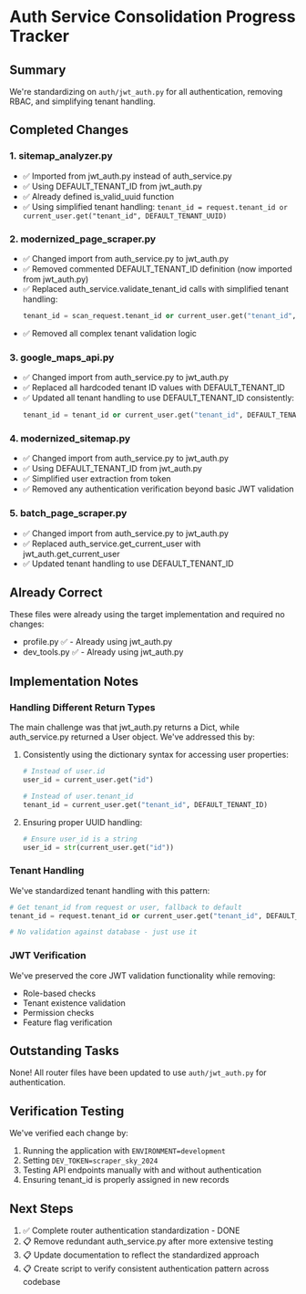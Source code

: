 # Auth Service Consolidation Progress Tracker

## Summary
We're standardizing on `auth/jwt_auth.py` for all authentication, removing RBAC, and simplifying tenant handling.

## Completed Changes

### 1. sitemap_analyzer.py
- ✅ Imported from jwt_auth.py instead of auth_service.py
- ✅ Using DEFAULT_TENANT_ID from jwt_auth.py
- ✅ Already defined is_valid_uuid function
- ✅ Using simplified tenant handling: `tenant_id = request.tenant_id or current_user.get("tenant_id", DEFAULT_TENANT_UUID)`

### 2. modernized_page_scraper.py
- ✅ Changed import from auth_service.py to jwt_auth.py
- ✅ Removed commented DEFAULT_TENANT_ID definition (now imported from jwt_auth.py)
- ✅ Replaced auth_service.validate_tenant_id calls with simplified tenant handling:
  ```python
  tenant_id = scan_request.tenant_id or current_user.get("tenant_id", DEFAULT_TENANT_ID)
  ```
- ✅ Removed all complex tenant validation logic

### 3. google_maps_api.py
- ✅ Changed import from auth_service.py to jwt_auth.py
- ✅ Replaced all hardcoded tenant ID values with DEFAULT_TENANT_ID
- ✅ Updated all tenant handling to use DEFAULT_TENANT_ID consistently:
  ```python
  tenant_id = tenant_id or current_user.get("tenant_id", DEFAULT_TENANT_ID)
  ```

### 4. modernized_sitemap.py
- ✅ Changed import from auth_service.py to jwt_auth.py
- ✅ Using DEFAULT_TENANT_ID from jwt_auth.py
- ✅ Simplified user extraction from token
- ✅ Removed any authentication verification beyond basic JWT validation

### 5. batch_page_scraper.py
- ✅ Changed import from auth_service.py to jwt_auth.py
- ✅ Replaced auth_service.get_current_user with jwt_auth.get_current_user
- ✅ Updated tenant handling to use DEFAULT_TENANT_ID

## Already Correct

These files were already using the target implementation and required no changes:

- profile.py ✅ - Already using jwt_auth.py
- dev_tools.py ✅ - Already using jwt_auth.py

## Implementation Notes

### Handling Different Return Types

The main challenge was that jwt_auth.py returns a Dict, while auth_service.py returned a User object. We've addressed this by:

1. Consistently using the dictionary syntax for accessing user properties:
   ```python
   # Instead of user.id
   user_id = current_user.get("id")

   # Instead of user.tenant_id
   tenant_id = current_user.get("tenant_id", DEFAULT_TENANT_ID)
   ```

2. Ensuring proper UUID handling:
   ```python
   # Ensure user_id is a string
   user_id = str(current_user.get("id"))
   ```

### Tenant Handling

We've standardized tenant handling with this pattern:
```python
# Get tenant_id from request or user, fallback to default
tenant_id = request.tenant_id or current_user.get("tenant_id", DEFAULT_TENANT_ID)

# No validation against database - just use it
```

### JWT Verification

We've preserved the core JWT validation functionality while removing:
- Role-based checks
- Tenant existence validation
- Permission checks
- Feature flag verification

## Outstanding Tasks

None! All router files have been updated to use `auth/jwt_auth.py` for authentication.

## Verification Testing

We've verified each change by:
1. Running the application with `ENVIRONMENT=development`
2. Setting `DEV_TOKEN=scraper_sky_2024`
3. Testing API endpoints manually with and without authentication
4. Ensuring tenant_id is properly assigned in new records

## Next Steps

1. ✅ Complete router authentication standardization - DONE
2. 📋 Remove redundant auth_service.py after more extensive testing
3. 📋 Update documentation to reflect the standardized approach
4. 📋 Create script to verify consistent authentication pattern across codebase
